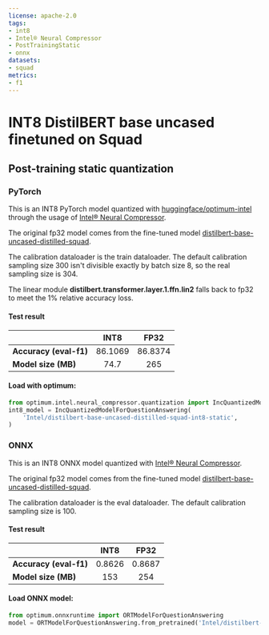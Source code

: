 ```yaml
---
license: apache-2.0
tags:
- int8
- Intel® Neural Compressor
- PostTrainingStatic
- onnx
datasets: 
- squad
metrics:
- f1
---
```


# INT8 DistilBERT base uncased finetuned on Squad

## Post-training static quantization

### PyTorch

This is an INT8  PyTorch model quantized with [huggingface/optimum-intel](https://github.com/huggingface/optimum-intel) through the usage of [Intel® Neural Compressor](https://github.com/intel/neural-compressor). 

The original fp32 model comes from the fine-tuned model [distilbert-base-uncased-distilled-squad](https://huggingface.co/distilbert-base-uncased-distilled-squad).

The calibration dataloader is the train dataloader. The default calibration sampling size 300 isn't divisible exactly by batch size 8, so the real sampling size is 304.

The linear module **distilbert.transformer.layer.1.ffn.lin2** falls back to fp32 to meet the 1% relative accuracy loss.

#### Test result

|   |INT8|FP32|
|---|:---:|:---:|
| **Accuracy (eval-f1)** |86.1069|86.8374|
| **Model size (MB)**  |74.7|265|

#### Load with optimum:

```python
from optimum.intel.neural_compressor.quantization import IncQuantizedModelForQuestionAnswering
int8_model = IncQuantizedModelForQuestionAnswering(
    'Intel/distilbert-base-uncased-distilled-squad-int8-static',
)
```

### ONNX

This is an INT8 ONNX model quantized with [Intel® Neural Compressor](https://github.com/intel/neural-compressor).

The original fp32 model comes from the fine-tuned model [distilbert-base-uncased-distilled-squad](https://huggingface.co/distilbert-base-uncased-distilled-squad).

The calibration dataloader is the eval dataloader. The default calibration sampling size is 100.

#### Test result

|   |INT8|FP32|
|---|:---:|:---:|
| **Accuracy (eval-f1)** |0.8626|0.8687|
| **Model size (MB)**  |153|254|


#### Load ONNX model:

```python
from optimum.onnxruntime import ORTModelForQuestionAnswering
model = ORTModelForQuestionAnswering.from_pretrained('Intel/distilbert-base-uncased-distilled-squad-int8-static')
```